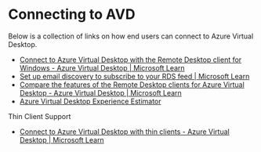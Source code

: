 # Connecting to AVD
Below is a collection of links on how end users can connect to Azure Virtual Desktop.


- [Connect to Azure Virtual Desktop with the Remote Desktop client for Windows - Azure Virtual Desktop | Microsoft Learn](https://learn.microsoft.com/en-us/azure/virtual-desktop/users/connect-windows?pivots=remote-desktop-msi)
- [Set up email discovery to subscribe to your RDS feed | Microsoft Learn](https://learn.microsoft.com/en-us/windows-server/remote/remote-desktop-services/rds-email-discovery)
- [Compare the features of the Remote Desktop clients for Azure Virtual Desktop - Azure Virtual Desktop | Microsoft Learn](https://learn.microsoft.com/en-us/azure/virtual-desktop/compare-remote-desktop-clients)
- [Azure Virtual Desktop Experience Estimator](https://azure.microsoft.com/en-us/products/virtual-desktop/assessment/#estimation-tool)


Thin Client Support
- [Connect to Azure Virtual Desktop with thin clients - Azure Virtual Desktop | Microsoft Learn](https://learn.microsoft.com/en-us/azure/virtual-desktop/users/connect-thin-clients)